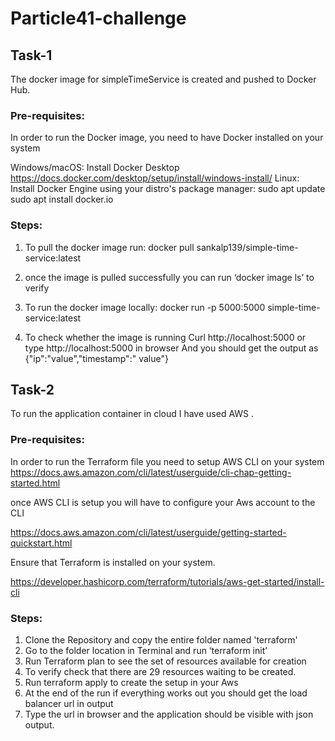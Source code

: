 # Particle41-challenge
## Task-1

The docker image for simpleTimeService is created and pushed to Docker Hub.

### Pre-requisites:
In order to run the Docker image, you need to have Docker installed on your system

Windows/macOS: Install Docker Desktop https://docs.docker.com/desktop/setup/install/windows-install/
Linux: Install Docker Engine using your distro's package manager:
            sudo apt update
           sudo apt install docker.io  

### Steps:

1.	To pull the docker image run:
                docker pull sankalp139/simple-time-service:latest

2.	once the image is pulled successfully you can run ‘docker image ls’ to verify
    
3.	To run the docker image locally:
       docker run -p 5000:5000 simple-time-service:latest


4.	To check whether the image is running 
        Curl  http://localhost:5000 or type  http://localhost:5000 in browser
   And you should get the output as
{"ip":"value","timestamp":" value"}






## Task-2

To run the application container in cloud I have used AWS .

### Pre-requisites:

In order to run the Terraform file you need to setup AWS CLI on your system 
https://docs.aws.amazon.com/cli/latest/userguide/cli-chap-getting-started.html

once AWS CLI is setup you will have to configure your Aws account to the CLI

https://docs.aws.amazon.com/cli/latest/userguide/getting-started-quickstart.html 


Ensure that Terraform is installed on your system.

https://developer.hashicorp.com/terraform/tutorials/aws-get-started/install-cli


### Steps:

1.	Clone the Repository and copy the entire folder named 'terraform'
2.	Go to the folder location in Terminal and run ‘terraform init’
3.	Run Terraform plan to see the set of resources available for creation
4.	To verify check that there are 29 resources waiting to be created.
5.	Run terraform apply to create the setup in your Aws
6.	At the end of the run if everything works  out you should get the load balancer url in output
7.	Type the url in browser and the application should be visible with json output.
